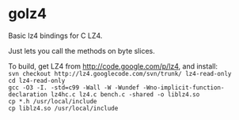 golz4
=====

Basic lz4 bindings for C LZ4.

Just lets you call the methods on byte slices.

To build, get LZ4 from http://code.google.com/p/lz4, and install:  
`svn checkout http://lz4.googlecode.com/svn/trunk/ lz4-read-only`  
`cd lz4-read-only`  
`gcc -O3 -I. -std=c99 -Wall -W -Wundef -Wno-implicit-function-declaration lz4hc.c lz4.c bench.c -shared -o liblz4.so`  
`cp *.h /usr/local/include`  
`cp liblz4.so /usr/local/include`
